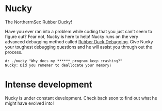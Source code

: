 # Nucky
The NortherrnSec Rubber Ducky!

Have you ever ran into a problem while coding that you just can't seem to figure out? Fear not, Nucky is here to help! Nucky runs on the very advanced debugging method called [Rubber Duck Debugging](https://en.wikipedia.org/wiki/Rubber_duck_debugging). Give Nucky your toughest debugging questions and he will assist you through out the process.

```
#: ./nucky "Why does my ****** program keep crashing?"
Nucky: Did you rememer to deallocate your memory?
```

# Intense development
Nucky is under constant development. Check back soon to find out what he might have evolved into!
